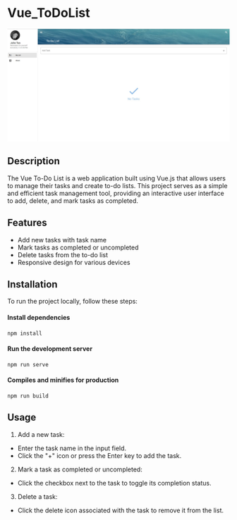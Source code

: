 # Vue_ToDoList
![ScreenShot1](ScreenShot1.jpeg)



## Description
The Vue To-Do List is a web application built using Vue.js that allows users to manage their tasks and create to-do lists. This project serves as a simple and efficient task management tool, providing an interactive user interface to add, delete, and mark tasks as completed.



## Features
- Add new tasks with task name
- Mark tasks as completed or uncompleted
- Delete tasks from the to-do list
- Responsive design for various devices



## Installation
To run the project locally, follow these steps:

#### Install dependencies
```
npm install
```

#### Run the development server
```
npm run serve
```

#### Compiles and minifies for production
```
npm run build
```


## Usage
1. Add a new task:
 - Enter the task name in the input field.
 - Click the "+" icon or press the Enter key to add the task.

2. Mark a task as completed or uncompleted:
 - Click the checkbox next to the task to toggle its completion status.

3. Delete a task:
 - Click the delete icon associated with the task to remove it from the list.

